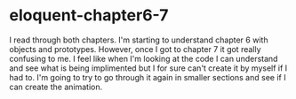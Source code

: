 # eloquent-chapter6-7

I read through both chapters. I'm starting to understand chapter 6 with objects and prototypes. 
However, once I got to chapter 7 it got really confusing to me. I feel like when I'm looking at the code I 
can understand and see what is being implimented but I for sure can't create it by myself if I had to. I'm going to try
to go through it again in smaller sections and see if I can create the animation. 

